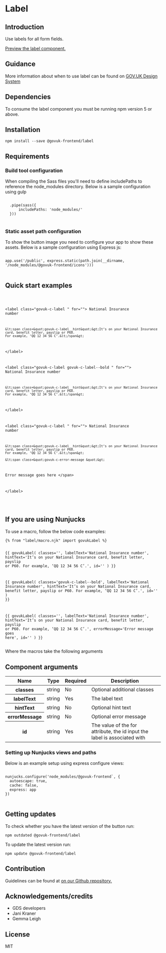 


<h1 class="govuk-u-heading-36">
Label
</h1>

<h2 class="govuk-u-heading-24">Introduction</h2>
<p class="govuk-u-core-24">
  Use labels for all form fields.
</p>


<p class="govuk-u-copy-19">
<a href="http://govuk-frontend-review.herokuapp.com/components/label/preview">Preview the label component.
</a>
</p>

<h2 class="govuk-u-heading-24">Guidance</h2>

<p class="govuk-u-copy-19">
  More information about when to use label can be found on <a href="http://www.linktodesignsystem.com/label" title="Link to read guidance on the use of label on Gov.uk Design system website">GOV.UK Design System</a>
</p>

<h2 class="govuk-u-heading-24">Dependencies</h2>

<p class="govuk-u-copy-19">To consume the label component you must be running npm version 5 or above. </p>

<p class="govuk-u-copy-19"></p>

<h2 class="govuk-u-heading-24">Installation</h2>
<pre><code>npm install --save @govuk-frontend/label</code></pre>

<h2 class="govuk-u-heading-24">Requirements</h2>
<h3 class="govuk-u-bold-19">Build tool configuration</h3>
<p class="govuk-u-copy-19">When compiling the Sass files you'll need to define includePaths to reference the node_modules directory. Below is a sample configuration using gulp</p>
<pre>
<code>
  .pipe(sass({
      includePaths: 'node_modules/'
  }))
</code>
</pre>

<h3 class="govuk-u-bold-19">Static asset path configuration</h3>
<p class="govuk-u-copy-19">To show the button image you need to configure your app to show these assets. Below is a sample configuration using Express js:</p>
<pre>
<code>
app.use('/public', express.static(path.join(__dirname, '/node_modules/@govuk-frontend/icons')))
</code>
</pre>

<h2 class="govuk-u-heading-24">Quick start examples</h2>
<p class="govuk-u-copy-19"></p>
<pre>
<code>
  

&lt;label class=&quot;govuk-c-label &quot; for=&quot;&quot;&gt;
  National Insurance number

    &lt;span class=&quot;govuk-c-label__hint&quot;&gt;It’s on your National Insurance card, benefit letter, payslip or P60.
    For example, ‘QQ 12 34 56 C’.&lt;/span&gt;

&lt;/label&gt;



&lt;label class=&quot;govuk-c-label  govuk-c-label--bold &quot; for=&quot;&quot;&gt;
  National Insurance number

    &lt;span class=&quot;govuk-c-label__hint&quot;&gt;It’s on your National Insurance card, benefit letter, payslip or P60.
    For example, ‘QQ 12 34 56 C’.&lt;/span&gt;

&lt;/label&gt;



&lt;label class=&quot;govuk-c-label &quot; for=&quot;&quot;&gt;
  National Insurance number

    &lt;span class=&quot;govuk-c-label__hint&quot;&gt;It’s on your National Insurance card, benefit letter, payslip or P60.
    For example, ‘QQ 12 34 56 C’.&lt;/span&gt;

    &lt;span class=&quot;govuk-c-error-message &quot;&gt;
  Error message goes here
&lt;/span&gt;

&lt;/label&gt;


</code>
</pre>


<h2 class="govuk-u-heading-24">If you are using Nunjucks</h2>
<p class="govuk-u-copy-19">To use a macro, follow the below code examples:</p>
<pre><code>{% from &quot;label/macro.njk&quot; import govukLabel %}

{{ govukLabel(
  classes=&#39;&#39;,
  labelText=&#39;National Insurance number&#39;,
  hintText=&#39;It’s on your National Insurance card, benefit letter, payslip or P60.
    For example, ‘QQ 12 34 56 C’.&#39;,
  id=&#39;&#39;
  )
}}

{{ govukLabel(
  classes=&#39;govuk-c-label--bold&#39;,
  labelText=&#39;National Insurance number&#39;,
  hintText=&#39;It’s on your National Insurance card, benefit letter, payslip or P60.
    For example, ‘QQ 12 34 56 C’.&#39;,
  id=&#39;&#39;
  )
}}

{{ govukLabel(
  classes=&#39;&#39;,
  labelText=&#39;National Insurance number&#39;,
  hintText=&#39;It’s on your National Insurance card, benefit letter, payslip or P60.
    For example, ‘QQ 12 34 56 C’.&#39;,
  errorMessage=&#39;Error message goes here&#39;,
  id=&#39;&#39;
  )
}}
</code></pre>

<p class="govuk-u-copy-19">Where the macros take the following arguments</p>

<h2 class="govuk-u-heading-24">Component arguments</h2>
<div>
<table class="govuk-c-table ">
  <thead class="govuk-c-table__head">
    <tr class="govuk-c-table__row">
      <th class="govuk-c-table__header "   scope="col">Name</th>
      <th class="govuk-c-table__header "   scope="col">Type</th>
      <th class="govuk-c-table__header "   scope="col">Required</th>
      <th class="govuk-c-table__header "   scope="col">Description</th>
  </tr>
  </thead>
  <tbody class="govuk-c-table__body">
    <tr class="govuk-c-table__row">
      <th class="govuk-c-table__header" scope="row"> classes</th>
      <td class="govuk-c-table__cell "  >string</td>
      <td class="govuk-c-table__cell "  >No</td>
      <td class="govuk-c-table__cell "  >Optional additional classes</td>
    </tr>
    <tr class="govuk-c-table__row">
      <th class="govuk-c-table__header" scope="row"> labelText</th>
      <td class="govuk-c-table__cell "  >string</td>
      <td class="govuk-c-table__cell "  >Yes</td>
      <td class="govuk-c-table__cell "  >The label text</td>
    </tr>
    <tr class="govuk-c-table__row">
      <th class="govuk-c-table__header" scope="row"> hintText</th>
      <td class="govuk-c-table__cell "  >string</td>
      <td class="govuk-c-table__cell "  >No</td>
      <td class="govuk-c-table__cell "  >Optional hint text</td>
    </tr>
    <tr class="govuk-c-table__row">
      <th class="govuk-c-table__header" scope="row"> errorMessage</th>
      <td class="govuk-c-table__cell "  >string</td>
      <td class="govuk-c-table__cell "  >No</td>
      <td class="govuk-c-table__cell "  >Optional error message</td>
    </tr>
    <tr class="govuk-c-table__row">
      <th class="govuk-c-table__header" scope="row"> id</th>
      <td class="govuk-c-table__cell "  >string</td>
      <td class="govuk-c-table__cell "  >Yes</td>
      <td class="govuk-c-table__cell "  >The value of the for attribute, the id input the label is associated with</td>
    </tr>
  </tbody>
</table>

</div>

<h3 class="govuk-u-bold-19">Setting up Nunjucks views and paths</h3>
<p class="govuk-u-copy-19">Below is an example setup using express configure views:</p>
<pre>
<code>
nunjucks.configure('node_modules/@govuk-frontend`, {
  autoescape: true,
  cache: false,
  express: app
})
</code>
</pre>

<h2 class="govuk-u-heading-24">Getting updates</h2>

<p class="govuk-u-copy-19">To check whether you have the latest version of the button run:</p>

<pre><code>npm outdated @govuk-frontend/label</code></pre>

<p class="govuk-u-copy-19">To update the latest version run:</p>

<pre><code>npm update @govuk-frontend/label</code></pre>

<h2 class="govuk-u-heading-24">Contribution</h2>
<p class="govuk-u-copy-19">
  Guidelines can be found at <a href="https://github.com/alphagov/govuk-frontend/blob/master/CONTRIBUTING.md" title="link to contributing guidelines on our github repository">on our Github repository.</a>
</p>

<h2 class="govuk-u-heading-24">Acknowledgements/credits</h2>

<ul class="govuk-c-list ">

  <li>
        GDS developers
  </li>
  <li>
        Jani Kraner
  </li>
  <li>
        Gemma Leigh
  </li>

</ul>


<h2 class="govuk-u-heading-24">License</h2>
<p class="govuk-u-copy-19">MIT</p>
